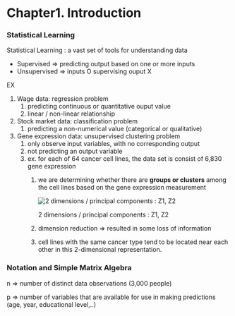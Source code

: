 # Chapter1. Introduction

### Statistical Learning

Statistical Learning : a vast set of tools for understanding data

- Supervised ⇒ predicting output based on one or more inputs
- Unsupervised ⇒ inputs O supervising ouput X

EX

1. Wage data: regression problem
    1. predicting continuous or quantitative ouput value
    2. linear / non-linear relationship
2. Stock market data: classification problem
    1. predicting a non-numerical value (categorical or qualitative)
3. Gene expression data: unsupervised clustering problem
    1. only observe input variables, with no corresponding output
    2. not predicting an output variable
    3. ex. for each of 64 cancer cell lines, the data set is consist of 6,830 gene expression
        1. we are determining whether there are **groups or clusters** among the cell lines based on the gene expression measurement
            
            ![2 dimensions / principal components : Z1, Z2](https://prod-files-secure.s3.us-west-2.amazonaws.com/7891be5e-1f45-42d0-9a0a-5df6f433bf7d/5db6bd38-5476-4834-ba46-63c7ae603712/0B28D354-D673-4359-BF24-D9E7810509FF.jpeg)
            
            2 dimensions / principal components : Z1, Z2
            
        2. dimension reduction ⇒ resulted in some loss of information
        3. cell lines with the same cancer type tend to be located near each other in this 2-dimensional representation.
        

### Notation and Simple Matrix Algebra

n ⇒ number of distinct data observations (3,000 people)

p ⇒ number of variables that are available for use in making predictions (age, year, educational level,..)